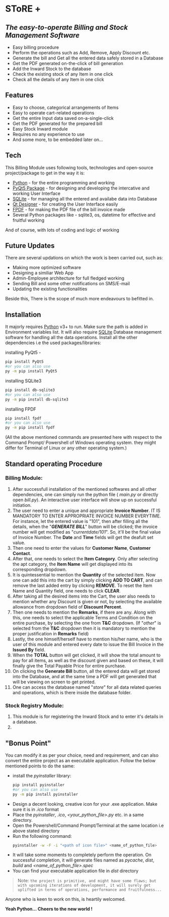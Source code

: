 # SToRE + 
## _The easy-to-operate Billing and Stock Management Software_
- Easy billing procedure
- Perform the operations such as Add, Remove, Apply Discount etc.
- Generate the bill and Get all the entered data safely stored in a Database
- Get the PDF generated on-the-click of bill generation 
- Add the Inward Stock to the database
- Check the existing stock of any Item in one click
- Check all the details of any Item in one click

## Features

- Easy to choose, categorical arrangements of Items 
- Easy to operate cart-related operations
- Get the entire Input data saved on-a-single-click
- Get the PDF generated for the prepared bill
- Easy Stock Inward module
- Requires no any experience to use
- And some more, to be embedded later on...

## Tech

This Billing Module uses following tools, technologies and open-source project/package to get in the way it is:

- [Python](https://www.python.org/) - for the entire programming and working
- [PyQt5 Package](https://pypi.org/project/PyQt5/) - for designing and developing the intercative and working User Interface
- [SQLite](https://www.sqlite.org/index.html) - for managing all the entered and availabe data into Database
- [Qt Designer](https://www.qt.io/download) - for creating the User Interface easily
- [FPDF](https://pyfpdf.readthedocs.io/en/latest/) - for making the PDF file of the bill invoice made
- Several Python packages like - sqlite3, os, datetime for effective and fruitful working

And of course, with lots of coding and logic of working

## Future Updates

There are several updations on which the work is been carried out, such as:

- Making more optimized software
- Designing a similiar Web App
- Admin-Employee architecture for full fledged working
- Sending Bill and some other notifications on SMS/E-mail
- Updating the existing functionalities

Beside this, There is the scope of much more endeavours to befitted in.

## Installation

It majorly requires [Python](https://www.python.org/) v3+ to run. Make sure the path is added in Environment variables list.
It will also require [SQLite](https://www.sqlite.org/download.html) Database management software for handling all the data operations.
Install all the other dependencies i.e the used packages/libraries:

installing PyQt5 -
```sh
pip install PyQt5
#or you can also use
py -m pip install PyQt5
```

installing SQLite3
```sh
pip install db-sqlite3
#or you can also use
py -m pip install db-sqlite3
```

installing FPDF 
```sh
pip install fpdf
#or you can also use
py -m pip install fpdf
```
(All the above mentioned commands are presented here with respect to the Command Prompt/ Powershell of Windows operating system. they might differ for Terminal of Linux or any other operating system.)

## Standard operating Procedure

### Billing Module:
1. After successfull installation of the mentioned softwares and all other dependencies, one can simply run the python file ( _main.py_ or directly open _bill.py_). An interactive user interface will show up on successful initiation.
2. The user need to enter a unique and appropriate **Invoice Number**. IT IS MANDATORY TO ENTER APPROPRIATE INVOICE NUMBER EVERYTIME. For instance, let the entered value is "101", then after filling all the details, when the "_**GENERATE BILL**_" button will be clicked; the invoice number will get modified as "_currentdate/101_". So, it'll be the final value of Invoice Number. 
The **Date** and **Time** fields will get the deafult set value.
3. Then one need to enter the values for **Customer Name**, **Customer Contact**.
4. After that, one needs to select the **Item Category**. Only after selecting the apt category, the **Item Name** will get displayed into its corresponding dropdown.
5. It is quintessential to mention the **Quantity** of the selected item. Now one can add this into the cart by simply clicking **ADD TO CART**, and can remove the last added entry by clicking **REMOVE**. To reset the Item Name and Quantity field, one needs to click **CLEAR**.
6. After taking all the desired items into the Cart, the user also needs to mention whether any Discount is given or not, by selecting the available allowance from dropdown field of **Discount Percent**. 
7. Then one needs to mention the **Remarks**, if there are any. Along with this, one needs to select the applicable Terms and Condition on the entire purchase, by selecting the one from **T&C** dropdown.
(If "*other*" is selected from the **T&C** dropdown then it is mandatory to mention the proper justification in **Remarks** field)
8. Lastly, the one himself/herself have to mention his/her name, who is the user of this module and entered every date to issue the Bill Invoice in the **Issued By** field.
9. When the **TOTAL** button will get clicked, it will show the total amount to pay for all items, as well as the discount given and based on these, it will finally give the Total Payable Price for entire purchase.
10. On clicking the **Generate Bill** button, all the entered data will get stored into the Database, and at the same time a PDF will get generated that will be viewing on screen to get printed.
11. One can access the database named "*store*" for all data related queries and operations, which is there inside the database folder.

### Stock Registry Module:
1. This module is for registering the Inward Stock and to enter it's details in a database.
2. 



## "Bonus Point"
You can modify it as per your choice, need and requirement, and can also convert the entire project as an executable application. Follow the below mentioned points to do the same:
- install the _pyinstaller_ library:
    ```sh
    pip install pyinstaller
    #or you can also use
    py -m pip install pyinstaller
    ```
- Design a decent looking, creative icon for your .exe application. Make sure it is in _.ico_ format
- Place the _pyinstaller_, _<your icon>.ico_, _<your_python_file>.py_ etc. in a same directory.
- Open the Powershell/Command Prompt/Terminal at the same location i.e above stated directory
- Run the following command:
    ```sh
    pyinstaller -w -F -i "<path of icon file>" <name_of_python_file>
    ```
- It will take some moments to completely perform the operation. On successful completion, it will generate files named as _pycache_, _dist_, _build_ and _<name_of_python_file>.spec_
- You can find your executable application file in _dist_ directory


> Note: `the project is primitive, and might have some flaws; but with upcoming iterations of development, it will surely get uplifted in terms of operations, performance and fruitfulness...` 

Anyone who is keen to work on this, is heartily welcomed.


**Yeah Python... Cheers to the new world !**
